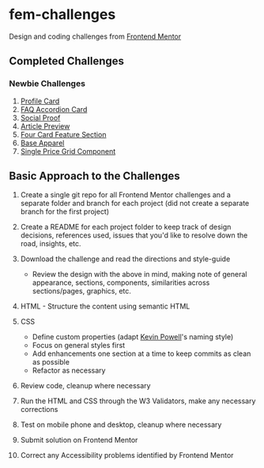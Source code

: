 # fem-challenges

Design and coding challenges from
[Frontend Mentor](https://www.frontendmentor.io/challenges)

## Completed Challenges

### Newbie Challenges

1. [Profile Card](https://janegca.github.io/fem-challenges/01-profile-card/index.html)
1. [FAQ Accordion Card](https://janegca.github.io/fem-challenges/02-faq-card/index.html)
1. [Social Proof](https://janegca.github.io/fem-challenges/03-social-proof/index.html)
1. [Article Preview](https://janegca.github.io/fem-challenges/04-article-preview/index.html)
1. [Four Card Feature Section](https://janegca.github.io/fem-challenges/05-four-card/index.html)
1. [Base Apparel](https://janegca.github.io/fem-challenges/06-base/index.html)
1. [Single Price Grid Component](https://janegca.github.io/fem-challenges/07-single-price-grid/index.html)

## Basic Approach to the Challenges

1. Create a single git repo for all Frontend Mentor challenges and a separate
   folder and branch for each project (did not create a separate branch for the
   first project)
1. Create a README for each project folder to keep track of design decisions,
   references used, issues that you'd like to resolve down the road, insights,
   etc.
1. Download the challenge and read the directions and style-guide

   - Review the design with the above in mind, making note of general
     appearance, sections, components, similarities across sections/pages,
     graphics, etc.

1. HTML - Structure the content using semantic HTML
1. CSS
   - Define custom properties (adapt
     [Kevin Powell](https://www.kevinpowell.co/)'s naming style)
   - Focus on general styles first
   - Add enhancements one section at a time to keep commits as clean as possible
   - Refactor as necessary
1. Review code, cleanup where necessary
1. Run the HTML and CSS through the W3 Validators, make any necessary
   corrections
1. Test on mobile phone and desktop, cleanup where necessary
1. Submit solution on Frontend Mentor
1. Correct any Accessibility problems identified by Frontend Mentor
